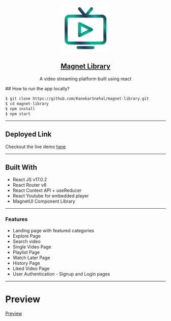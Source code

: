<div align="center">
  <img src="public/icon.png" width="150" title="Magnet Library Logo">

## [Magnet Library](https://magnet-library.netlify.app/)

A video streaming platform built using react

</div>
## How to run the app locally?

```
$ git clone https://github.com/KanekarSnehal/magnet-library.git
$ cd magnet-library
$ npm install
$ npm start
```

---

## Deployed Link

Checkout the live demo [here](https://magnet-library.netlify.app/)

---

## Built With

- React JS v17.0.2
- React Router v6
- React Context API + useReducer
- React Youtube for embedded player
- MagnetUI Component Library

---

### Features

- Landing page with featured categories
- Explore Page
- Search video
- Single Video Page
- Playlist Page
- Watch Later Page
- History Page
- Liked Video Page
- User Authentication - Signup and Login pages

---

# Preview

[Preview](https://res.cloudinary.com/dflebgpde/video/upload/v1653124446/magnet%20library/magnet-library_pdlchq.webm)
